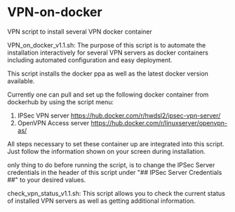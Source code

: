 # VPN-on-docker
VPN script to install several VPN docker container

VPN_on_docker_v1.1.sh:
The purpose of this script is to automate the installation interactively for several VPN servers as docker containers including automated configuration and easy deployment.

This script installs the docker ppa as well as the latest docker version available.

Currently one can pull and set up the following docker container from dockerhub by using the script menu:
1. IPSec VPN server https://hub.docker.com/r/hwdsl2/ipsec-vpn-server/
2. OpenVPN Access server https://hub.docker.com/r/linuxserver/openvpn-as/

All steps necessary to set these container up are integrated into this script. Just follow the information shown on your screen during installation.

only thing to do before running the script, is to change the IPSec Server credentials in the header of this script under "## IPSec Server Credentials ##" to your desired values. 

check_vpn_status_v1.1.sh:
This script allows you to check the current status of installed VPN servers as well as getting additional information.
